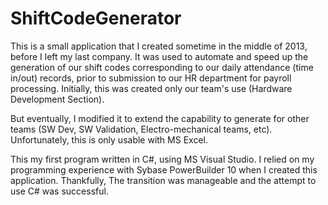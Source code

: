 # ShiftCodeGenerator
This is a small application that I created sometime in the middle of 2013, before I left my last company. It was used to automate and speed up the generation of our shift codes corresponding to our daily attendance (time in/out) records, prior to submission to our HR department for payroll processing. Initially, this was created only our team's use (Hardware Development Section). 

But eventually, I modified it to extend the capability to generate for other teams (SW Dev, SW Validation, Electro-mechanical teams, etc). Unfortunately, this is only usable with MS Excel.

This my first program written in C#, using MS Visual Studio. I relied on my programming experience with Sybase PowerBuilder 10 when I created this application. Thankfully, The transition was manageable and the attempt to use C# was successful. 
